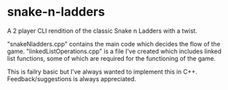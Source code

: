 # snake-n-ladders
A 2 player CLI rendition of the classic Snake n Ladders with a twist.

"snakeNladders.cpp" contains the main code which decides the flow of the game. "linkedListOperations.cpp" is a file I've created which includes linked list functions, some of which are required for the functioning of the game.

This is failry basic but I've always wanted to implement this in C++. Feedback/suggestions is always appreciated.
